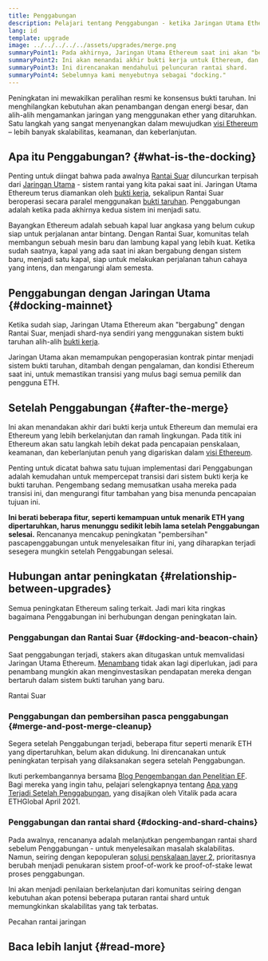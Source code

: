 ```yaml
---
title: Penggabungan
description: Pelajari tentang Penggabungan - ketika Jaringan Utama Ethereum berkolaborasi dengan sistem bukti taruhan Rantai Suar yang terkoordinir.
lang: id
template: upgrade
image: ../../../../../assets/upgrades/merge.png
summaryPoint1: Pada akhirnya, Jaringan Utama Ethereum saat ini akan "bergabung" dengan sistem bukti taruhan rantai suar.
summaryPoint2: Ini akan menandai akhir bukti kerja untuk Ethereum, dan transisi penuh ke bukti taruhan.
summaryPoint3: Ini direncanakan mendahului peluncuran rantai shard.
summaryPoint4: Sebelumnya kami menyebutnya sebagai "docking."
---
```


<UpgradeStatus dateKey="page-upgrades-merge-date">
  Peningkatan ini mewakilkan peralihan resmi ke konsensus bukti taruhan. Ini menghilangkan kebutuhan akan penambangan dengan energi besar, dan alih-alih mengamankan jaringan yang menggunakan ether yang ditaruhkan. Satu langkah yang sangat menyenangkan dalam mewujudkan <a href="/roadmap/vision/">visi Ethereum</a> – lebih banyak skalabilitas, keamanan, dan keberlanjutan.
</UpgradeStatus>

## Apa itu Penggabungan? {#what-is-the-docking}

Penting untuk diingat bahwa pada awalnya [Rantai Suar](/upgrades/beacon-chain/) diluncurkan terpisah dari [Jaringan Utama](/glossary/#mainnet) - sistem rantai yang kita pakai saat ini. Jaringan Utama Ethereum terus diamankan oleh [bukti kerja](/developers/docs/consensus-mechanisms/pow/), sekalipun Rantai Suar beroperasi secara paralel menggunakan [bukti taruhan](/developers/docs/consensus-mechanisms/pos/). Penggabungan adalah ketika pada akhirnya kedua sistem ini menjadi satu.

Bayangkan Ethereum adalah sebuah kapal luar angkasa yang belum cukup siap untuk perjalanan antar bintang. Dengan Rantai Suar, komunitas telah membangun sebuah mesin baru dan lambung kapal yang lebih kuat. Ketika sudah saatnya, kapal yang ada saat ini akan bergabung dengan sistem baru, menjadi satu kapal, siap untuk melakukan perjalanan tahun cahaya yang intens, dan mengarungi alam semesta.

## Penggabungan dengan Jaringan Utama {#docking-mainnet}

Ketika sudah siap, Jaringan Utama Ethereum akan "bergabung" dengan Rantai Suar, menjadi shard-nya sendiri yang menggunakan sistem bukti taruhan alih-alih [bukti kerja](/developers/docs/consensus-mechanisms/pow/).

Jaringan Utama akan memampukan pengoperasian kontrak pintar menjadi sistem bukti taruhan, ditambah dengan pengalaman, dan kondisi Ethereum saat ini, untuk memastikan transisi yang mulus bagi semua pemilik dan pengguna ETH.

## Setelah Penggabungan {#after-the-merge}

Ini akan menandakan akhir dari bukti kerja untuk Ethereum dan memulai era Ethereum yang lebih berkelanjutan dan ramah lingkungan. Pada titik ini Ethereum akan satu langkah lebih dekat pada pencapaian penskalaan, keamanan, dan keberlanjutan penuh yang digariskan dalam [visi Ethereum](/roadmap/vision/).

Penting untuk dicatat bahwa satu tujuan implementasi dari Penggabungan adalah kemudahan untuk mempercepat transisi dari sistem bukti kerja ke bukti taruhan. Pengembang sedang memusatkan usaha mereka pada transisi ini, dan mengurangi fitur tambahan yang bisa menunda pencapaian tujuan ini.

**Ini berati beberapa fitur, seperti kemampuan untuk menarik ETH yang dipertaruhkan, harus menunggu sedikit lebih lama setelah Penggabungan selesai.** Rencananya mencakup peningkatan "pembersihan" pascapenggabungan untuk menyelesaikan fitur ini, yang diharapkan terjadi sesegera mungkin setelah Penggabungan selesai.

## Hubungan antar peningkatan {#relationship-between-upgrades}

Semua peningkatan Ethereum saling terkait. Jadi mari kita ringkas bagaimana Penggabungan ini berhubungan dengan peningkatan lain.

### Penggabungan dan Rantai Suar {#docking-and-beacon-chain}

Saat penggabungan terjadi, stakers akan ditugaskan untuk memvalidasi Jaringan Utama Ethereum. [Menambang](/developers/docs/consensus-mechanisms/pow/mining/) tidak akan lagi diperlukan, jadi para penambang mungkin akan menginvestasikan pendapatan mereka dengan bertaruh dalam sistem bukti taruhan yang baru.

<ButtonLink to="/upgrades/beacon-chain/">
  Rantai Suar
</ButtonLink>

### Penggabungan dan pembersihan pasca penggabungan {#merge-and-post-merge-cleanup}

Segera setelah Penggabungan terjadi, beberapa fitur seperti menarik ETH yang dipertaruhkan, belum akan didukung. Ini direncanakan untuk peningkatan terpisah yang dilaksanakan segera setelah Penggabungan.

Ikuti perkembangannya bersama [Blog Pengembangan dan Penelitian EF](https://blog.ethereum.org/category/research-and-development/). Bagi mereka yang ingin tahu, pelajari selengkapnya tentang [Apa yang Terjadi Setelah Penggabungan](https://youtu.be/7ggwLccuN5s?t=101), yang disajikan oleh Vitalik pada acara ETHGlobal April 2021.

### Penggabungan dan rantai shard {#docking-and-shard-chains}

Pada awalnya, rencananya adalah melanjutkan pengembangan rantai shard sebelum Penggabungan - untuk menyelesaikan masalah skalabilitas. Namun, seiring dengan kepopuleran [solusi penskalaan layer 2](/developers/docs/scaling/#layer-2-scaling), prioritasnya berubah menjadi penukaran sistem proof-of-work ke proof-of-stake lewat proses penggabungan.

Ini akan menjadi penilaian berkelanjutan dari komunitas seiring dengan kebutuhan akan potensi beberapa putaran rantai shard untuk memungkinkan skalabilitas yang tak terbatas.

<ButtonLink to="/upgrades/sharding/">
  Pecahan rantai jaringan
</ButtonLink>

## Baca lebih lanjut {#read-more}

<MergeArticleList />
